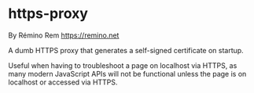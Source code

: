 https-proxy
===========

By Rémino Rem <https://remino.net>

A dumb HTTPS proxy that generates a self-signed certificate on startup.

Useful when having to troubleshoot a page on localhost via HTTPS, as many modern JavaScript APIs will not be functional unless the page is on localhost or accessed via HTTPS.
